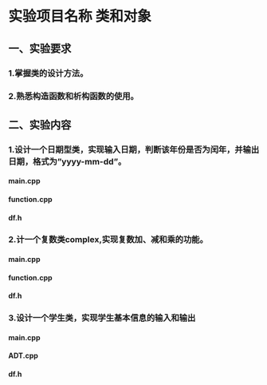 # 实验项目名称    类和对象
## 一、实验要求
### 1.掌握类的设计方法。
### 2.熟悉构造函数和析构函数的使用。
## 二、实验内容
### 1.设计一个日期型类，实现输入日期，判断该年份是否为闰年，并输出日期，格式为”yyyy-mm-dd”。
#### main.cpp
#### function.cpp
#### df.h
### 2.计一个复数类complex,实现复数加、减和乘的功能。
#### main.cpp
#### function.cpp
#### df.h
### 3.设计一个学生类，实现学生基本信息的输入和输出
#### main.cpp
#### ADT.cpp
#### df.h
